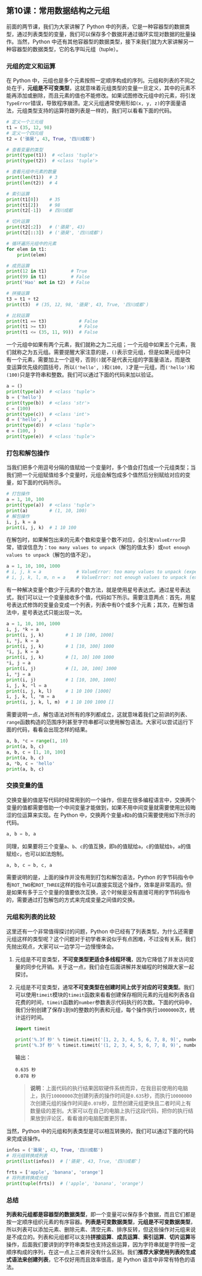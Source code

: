 ## 第10课：常用数据结构之元组

前面的两节课，我们为大家讲解了 Python 中的列表，它是一种容器型的数据类型，通过列表类型的变量，我们可以保存多个数据并通过循环实现对数据的批量操作。当然，Python 中还有其他容器型的数据类型，接下来我们就为大家讲解另一种容器型的数据类型，它的名字叫元组（tuple）。

### 元组的定义和运算

在 Python 中，元组也是多个元素按照一定顺序构成的序列。元组和列表的不同之处在于，**元组是不可变类型**，这就意味着元组类型的变量一旦定义，其中的元素不能再添加或删除，而且元素的值也不能修改。如果试图修改元组中的元素，将引发`TypeError`错误，导致程序崩溃。定义元组通常使用形如`(x, y, z)`的字面量语法，元组类型支持的运算符跟列表是一样的，我们可以看看下面的代码。

```python
# 定义一个三元组
t1 = (35, 12, 98)
# 定义一个四元组
t2 = ('骆昊', 43, True, '四川成都')

# 查看变量的类型
print(type(t1))  # <class 'tuple'>
print(type(t2))  # <class 'tuple'>

# 查看元组中元素的数量
print(len(t1))  # 3
print(len(t2))  # 4

# 索引运算
print(t1[0])    # 35
print(t1[2])    # 98
print(t2[-1])   # 四川成都

# 切片运算
print(t2[:2])   # ('骆昊', 43)
print(t2[::3])  # ('骆昊', '四川成都')

# 循环遍历元组中的元素
for elem in t1:
    print(elem)

# 成员运算
print(12 in t1)         # True
print(99 in t1)         # False
print('Hao' not in t2)  # False

# 拼接运算
t3 = t1 + t2
print(t3)  # (35, 12, 98, '骆昊', 43, True, '四川成都')

# 比较运算
print(t1 == t3)            # False
print(t1 >= t3)            # False
print(t1 <= (35, 11, 99))  # False
```

一个元组中如果有两个元素，我们就称之为二元组；一个元组中如果五个元素，我们就称之为五元组。需要提醒大家注意的是，`()`表示空元组，但是如果元组中只有一个元素，需要加上一个逗号，否则`()`就不是代表元组的字面量语法，而是改变运算优先级的圆括号，所以`('hello', )`和`(100, )`才是一元组，而`('hello')`和`(100)`只是字符串和整数。我们可以通过下面的代码来加以验证。

```python
a = ()
print(type(a))  # <class 'tuple'>
b = ('hello')
print(type(b))  # <class 'str'>
c = (100)
print(type(c))  # <class 'int'>
d = ('hello', )
print(type(d))  # <class 'tuple'>
e = (100, )
print(type(e))  # <class 'tuple'>
```

### 打包和解包操作

当我们把多个用逗号分隔的值赋给一个变量时，多个值会打包成一个元组类型；当我们把一个元组赋值给多个变量时，元组会解包成多个值然后分别赋给对应的变量，如下面的代码所示。

```python
# 打包操作
a = 1, 10, 100
print(type(a))  # <class 'tuple'>
print(a)        # (1, 10, 100)
# 解包操作
i, j, k = a
print(i, j, k)  # 1 10 100
```

在解包时，如果解包出来的元素个数和变量个数不对应，会引发`ValueError`异常，错误信息为：`too many values to unpack`（解包的值太多）或`not enough values to unpack`（解包的值不足）。

```python
a = 1, 10, 100, 1000
# i, j, k = a             # ValueError: too many values to unpack (expected 3)
# i, j, k, l, m, n = a    # ValueError: not enough values to unpack (expected 6, got 4)
```

有一种解决变量个数少于元素的个数方法，就是使用星号表达式。通过星号表达式，我们可以让一个变量接收多个值，代码如下所示。需要注意两点：首先，用星号表达式修饰的变量会变成一个列表，列表中有0个或多个元素；其次，在解包语法中，星号表达式只能出现一次。

```python
a = 1, 10, 100, 1000
i, j, *k = a
print(i, j, k)        # 1 10 [100, 1000]
i, *j, k = a
print(i, j, k)        # 1 [10, 100] 1000
*i, j, k = a
print(i, j, k)        # [1, 10] 100 1000
*i, j = a
print(i, j)           # [1, 10, 100] 1000
i, *j = a
print(i, j)           # 1 [10, 100, 1000]
i, j, k, *l = a
print(i, j, k, l)     # 1 10 100 [1000]
i, j, k, l, *m = a
print(i, j, k, l, m)  # 1 10 100 1000 []
```

需要说明一点，解包语法对所有的序列都成立，这就意味着我们之前讲的列表、`range`函数构造的范围序列甚至字符串都可以使用解包语法。大家可以尝试运行下面的代码，看看会出现怎样的结果。

```python
a, b, *c = range(1, 10)
print(a, b, c)
a, b, c = [1, 10, 100]
print(a, b, c)
a, *b, c = 'hello'
print(a, b, c)
```

### 交换变量的值

交换变量的值是写代码时经常用到的一个操作，但是在很多编程语言中，交换两个变量的值都需要借助一个中间变量才能做到，如果不用中间变量就需要使用比较晦涩的位运算来实现。在 Python 中，交换两个变量`a`和`b`的值只需要使用如下所示的代码。

```python
a, b = b, a
```

同理，如果要将三个变量`a`、`b`、`c`的值互换，即`b`的值赋给`a`，`c`的值赋给`b`，`a`的值赋给`c`，也可以如法炮制。

```python
a, b, c = b, c, a
```

需要说明的是，上面的操作并没有用到打包和解包语法，Python 的字节码指令中有`ROT_TWO`和`ROT_THREE`这样的指令可以直接实现这个操作，效率是非常高的。但是如果有多于三个变量的值要依次互换，这个时候是没有直接可用的字节码指令的，需要通过打包解包的方式来完成变量之间值的交换。

### 元组和列表的比较

这里还有一个非常值得探讨的问题，Python 中已经有了列表类型，为什么还需要元组这样的类型呢？这个问题对于初学者来说似乎有点困难，不过没有关系，我们先抛出观点，大家可以一边学习一边慢慢体会。

1. 元组是不可变类型，**不可变类型更适合多线程环境**，因为它降低了并发访问变量的同步化开销。关于这一点，我们会在后面讲解并发编程的时候跟大家一起探讨。

2. 元组是不可变类型，通常**不可变类型在创建时间上优于对应的可变类型**。我们可以使用`timeit`模块的`timeit`函数来看看创建保存相同元素的元组和列表各自花费的时间，`timeit`函数的`number`参数表示代码执行的次数。下面的代码中，我们分别创建了保存`1`到`9`的整数的列表和元组，每个操作执行`10000000`次，统计运行时间。

   ```python
   import timeit
   
   print('%.3f 秒' % timeit.timeit('[1, 2, 3, 4, 5, 6, 7, 8, 9]', number=10000000))
   print('%.3f 秒' % timeit.timeit('(1, 2, 3, 4, 5, 6, 7, 8, 9)', number=10000000))
   ```

   输出：

   ```
   0.635 秒
   0.078 秒
   ```

   > **说明**：上面代码的执行结果因软硬件系统而异，在我目前使用的电脑上，执行`10000000`次创建列表的操作时间是`0.635`秒，而执行`10000000`次创建元组的操作时间是`0.078`秒，显然创建元组更快且二者时间上有数量级的差别。大家可以在自己的电脑上执行这段代码，把你的执行结果放到评论区，看看谁的电脑配置更厉害。

当然，Python 中的元组和列表类型是可以相互转换的，我们可以通过下面的代码来完成该操作。

```python
infos = ('骆昊', 43, True, '四川成都')
# 将元组转换成列表
print(list(infos))  # ['骆昊', 43, True, '四川成都']

frts = ['apple', 'banana', 'orange']
# 将列表转换成元组
print(tuple(frts))  # ('apple', 'banana', 'orange')
```

### 总结

**列表和元组都是容器型的数据类型**，即一个变量可以保存多个数据，而且它们都是按一定顺序组织元素的有序容器。**列表是可变数据类型**，**元组是不可变数据类型**，所以列表可以添加元素、删除元素、清空元素、排序反转，但这些操作对元组来说是不成立的。列表和元组都可以支持**拼接运算**、**成员运算**、**索引运算**、**切片运算**等操作，后面我们要讲到的字符串类型也支持这些运算，因为字符串就是字符按一定顺序构成的序列，在这一点上三者并没有什么区别。我们**推荐大家使用列表的生成式语法来创建列表**，它不仅好用而且效率很高，是 Python 语言中非常有特色的语法。

